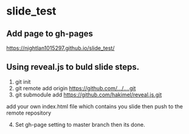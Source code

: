 # slide_test

## Add page to gh-pages

https://nightlan1015297.github.io/slide_test/


## Using reveal.js to buld slide steps.

1. git init
2. git remote add origin https://github.com/.../....git
3. git submodule add https://github.com/hakimel/reveal.js.git

add your own index.html file which contains you slide then push to the remote repository

4. Set gh-page setting to master branch then its done.